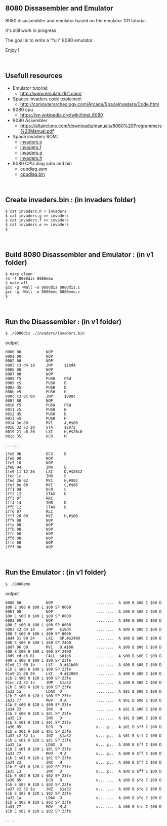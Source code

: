 8080 Dissasembler and Emulator
------------------------------

8080 disassembler and emulator based on the emulator 101 tutorial.

It's still work in progress.

The goal is to write a "full" 8080 emulator.

Enjoy !

$~$

Usefull resources
-----------------

* Emulator tutorial: 
  * http://www.emulator101.com/
* Spaces invaders code explained: 
  * http://computerarcheology.com/Arcade/SpaceInvaders/Code.html
* 8080 cpu
  * https://en.wikipedia.org/wiki/Intel_8080
* 8080 Assembler
  * https://altairclone.com/downloads/manuals/8080%20Programmers%20Manual.pdf
* Space invaders ROM:
  * [invaders.e](./invaders/invaders.e)
  * [invaders.f](./invaders/invaders.f)
  * [invaders.g](./invaders/invaders.g)
  * [invaders.h](./invaders/invaders.h)
* 8080 CPU diag adm and bin
  * [cupdiag.asm](./cpudiag/cpudiag.asm)
  * [cpudiag.bin](./cpudiag/cpudiag.bin)

$~$

Create invaders.bin : (in invaders folder)
------------------------------------------
```
$ cat invaders.h > invaders
$ cat invaders.g >> invaders
$ cat invaders.f >> invaders
$ cat invaders.e >> invaders
$
```

$~$

Build 8080 Disassembler and Emulator : (in v1 folder)
-------------------------------------------------------
```
$ make clean
rm -f 8080dis 8080emu
$ make all
gcc -g -Wall -o 8080dis 8080dis.c
gcc -g -Wall -o 8080emu 8080emu.c
$
```

$~$

Run the Disassembler : (in v1 folder)
---------------------------------------
```
$ ./8080dis ./invaders/invaders.bin
```

output
```
0000 00           NOP
0001 00           NOP
0002 00           NOP
0003 c3 d4 18     JMP     $18d4
0006 00           NOP
0007 00           NOP
0008 f5           PUSH    PSW
0009 c5           PUSH    B
000a d5           PUSH    D
000b e5           PUSH    H
000c c3 8c 00     JMP     $008c
000f 00           NOP
0010 f5           PUSH    PSW
0011 c5           PUSH    B
0012 d5           PUSH    D
0013 e5           PUSH    H
0014 3e 80        MVI     A,#$80
0016 32 72 20     STA     $2072
0019 21 c0 20     LXI     H,#$20c0
001c 35           DCR     M

......

1fe5 0b           DCX     B
1fe6 00           NOP
1fe7 18           NOP
1fe8 04           INR     B
1fe9 11 12 26     LXI     D,#$2612
1fec 1c           INR     E
1fed 26 02        MVI     H,#$02
1fef 0e 08        MVI     C,#$08
1ff1 0d           DCR     C
1ff2 12           STAX    D
1ff3 0f           RRC
1ff4 14           INR     D
1ff5 12           STAX    D
1ff6 07           RLC
1ff7 26 00        MVI     H,#$00
1ff9 08           NOP
1ffa 08           NOP
1ffb 08           NOP
1ffc 08           NOP
1ffd 08           NOP
1ffe 00           NOP
1fff 00           NOP
```

$~$

Run the Emulator : (in v1 folder)
-----------------------------------
```
$ ./8080emu
```

output
```
0000 00           NOP                   ........  A $00 B $00 C $00 D $00 E $00 H $00 L $00 SP 0000
0001 00           NOP                   ........  A $00 B $00 C $00 D $00 E $00 H $00 L $00 SP 0000
0002 00           NOP                   ........  A $00 B $00 C $00 D $00 E $00 H $00 L $00 SP 0000
0003 c3 d4 18     JMP   $18d4           ........  A $00 B $00 C $00 D $00 E $00 H $00 L $00 SP 0000
18d4 31 00 24     LXI   SP,#$2400       ........  A $00 B $00 C $00 D $00 E $00 H $00 L $00 SP 2400
18d7 06 00        MVI   B,#$00          ........  A $00 B $00 C $00 D $00 E $00 H $00 L $00 SP 2400
18d9 cd e6 01     CALL  $01e6           ........  A $00 B $00 C $00 D $00 E $00 H $00 L $00 SP 23fe
01e6 11 00 1b     LXI   D,#$1b00        ........  A $00 B $00 C $00 D $1b E $00 H $00 L $00 SP 23fe
01e9 21 00 20     LXI   H,#$2000        ........  A $00 B $00 C $00 D $1b E $00 H $20 L $00 SP 23fe
01ec c3 32 1a     JMP   $1a32           ........  A $00 B $00 C $00 D $1b E $00 H $20 L $00 SP 23fe
1a32 1a           LDAX  D               ........  A $01 B $00 C $00 D $1b E $00 H $20 L $00 SP 23fe
1a33 77           MOV   M,A             ........  A $01 B $00 C $00 D $1b E $00 H $20 L $00 SP 23fe
1a34 23           INX   H               ........  A $01 B $00 C $00 D $1b E $00 H $20 L $01 SP 23fe
1a35 13           INX   D               ........  A $01 B $00 C $00 D $1b E $01 H $20 L $01 SP 23fe
1a36 05           DCR   B               s....p..  A $01 B $ff C $00 D $1b E $01 H $20 L $01 SP 23fe
1a37 c2 32 1a     JNZ   $1a32           s....p..  A $01 B $ff C $00 D $1b E $01 H $20 L $01 SP 23fe
1a32 1a           LDAX  D               s....p..  A $00 B $ff C $00 D $1b E $01 H $20 L $01 SP 23fe
1a33 77           MOV   M,A             s....p..  A $00 B $ff C $00 D $1b E $01 H $20 L $01 SP 23fe
1a34 23           INX   H               s....p..  A $00 B $ff C $00 D $1b E $01 H $20 L $02 SP 23fe
1a35 13           INX   D               s....p..  A $00 B $ff C $00 D $1b E $02 H $20 L $02 SP 23fe
1a36 05           DCR   B               s.......  A $00 B $fe C $00 D $1b E $02 H $20 L $02 SP 23fe
1a37 c2 32 1a     JNZ   $1a32           s.......  A $00 B $fe C $00 D $1b E $02 H $20 L $02 SP 23fe
1a32 1a           LDAX  D               s.......  A $00 B $fe C $00 D $1b E $02 H $20 L $02 SP 23fe
1a33 77           MOV   M,A             s.......  A $00 B $fe C $00 D $1b E $02 H $20 L $02 SP 23fe

....

```